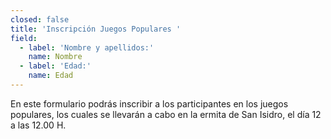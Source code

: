 ```yaml
---
closed: false
title: 'Inscripción Juegos Populares '
field:
  - label: 'Nombre y apellidos:'
    name: Nombre
  - label: 'Edad:'
    name: Edad
---
```



En este formulario podrás inscribir a los participantes en los juegos populares, los cuales se llevarán a cabo en la ermita de San Isidro, el día 12 a las 12.00 H.
